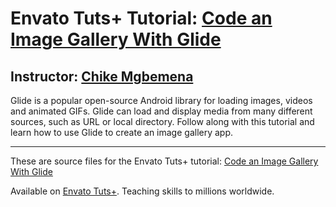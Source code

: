 # Envato Tuts+ Tutorial: [Code an Image Gallery With Glide][published url]
## Instructor: [Chike Mgbemena][instructor url]


Glide is a popular open-source Android library for loading images, videos and animated GIFs. Glide can load and display media from many different sources, such as URL or local directory. Follow along with this tutorial and learn how to use Glide to  create an image gallery app.

------

These are source files for the Envato Tuts+ tutorial: [Code an Image Gallery With Glide][published url]

Available on [Envato Tuts+](https://tutsplus.com). Teaching skills to millions worldwide.

[published url]: http://code.tutsplus.com/tutorials/code-an-image-gallery-android-app-with-glide--cms-28207
[instructor url]: https://tutsplus.com/authors/chike-mgbemena
